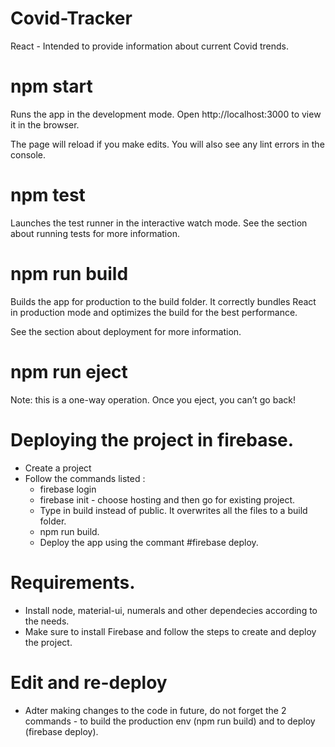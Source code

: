 # Covid-Tracker
React - Intended to provide information about current Covid trends.

# npm start
Runs the app in the development mode.
Open http://localhost:3000 to view it in the browser.

The page will reload if you make edits.
You will also see any lint errors in the console.

# npm test
Launches the test runner in the interactive watch mode.
See the section about running tests for more information.

# npm run build
Builds the app for production to the build folder.
It correctly bundles React in production mode and optimizes the build for the best performance.

See the section about deployment for more information.

# npm run eject
Note: this is a one-way operation. Once you eject, you can’t go back!

# Deploying the project in firebase.
- Create a project 
- Follow the commands listed :
  * firebase login
  * firebase init - choose hosting and then go for existing project. 
  * Type in build instead of public. It overwrites all the files to a build folder.
  * npm run build.
  * Deploy the app using the commant #firebase deploy.
  
# Requirements.
- Install node, material-ui, numerals and other dependecies according to the needs.
- Make sure to install Firebase and follow the steps to create and deploy the project.

# Edit and re-deploy 
- Adter making changes to the code in future, do not forget the 2 commands - to build the production env (npm run build) and to deploy (firebase deploy).

